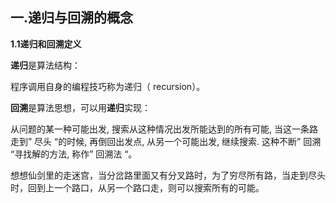 ## 一.递归与回溯的概念

**1.1递归和回溯定义**

**递归**是算法结构：

程序调用自身的编程技巧称为递归（ recursion）。



**回溯**是算法思想，可以用**递归**实现：

从问题的某一种可能出发, 搜索从这种情况出发所能达到的所有可能, 当这一条路走到” 尽头 “的时候, 再倒回出发点, 从另一个可能出发, 继续搜索. 这种不断” 回溯 “寻找解的方法, 称作” 回溯法 “。

想想仙剑里的走迷宫，当分岔路里面又有分叉路时，为了穷尽所有路，当走到尽头时，回到上一个路口，从另一个路口走，则可以搜索所有的可能。



